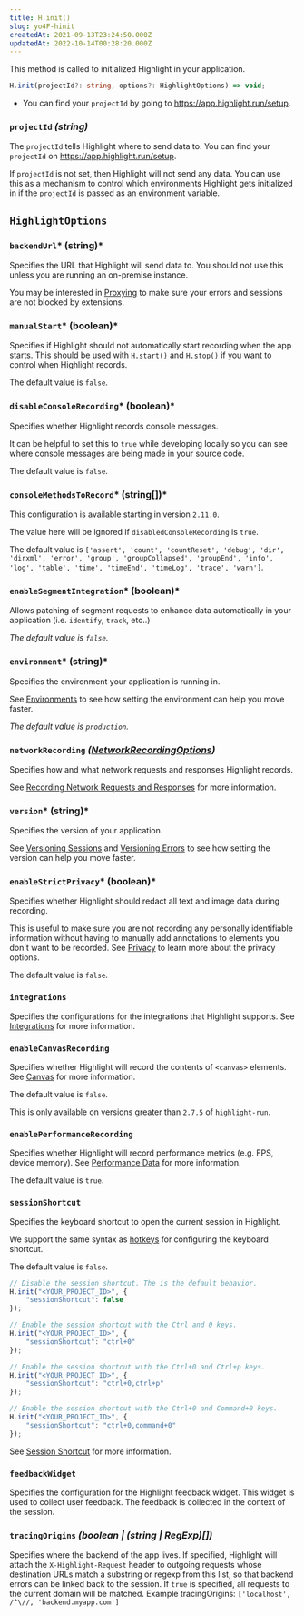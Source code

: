 ```yaml
---
title: H.init()
slug: yo4F-hinit
createdAt: 2021-09-13T23:24:50.000Z
updatedAt: 2022-10-14T00:28:20.000Z
---
```


This method is called to initialized Highlight in your application.

```typescript
H.init(projectId?: string, options?: HighlightOptions) => void;
```

*   You can find your `projectId` by going to <https://app.highlight.run/setup>.

### `projectId` *(string)*

The `projectId` tells Highlight where to send data to. You can find your `projectId` on <https://app.highlight.run/setup>.

If `projectId` is not set, then Highlight will not send any data. You can use this as a mechanism to control which environments Highlight gets initialized in if the `projectId` is passed as an environment variable.

## `HighlightOptions`

### `backendUrl`* (string)*

Specifies the URL that Highlight will send data to. You should not use this unless you are running an on-premise instance.

You may be interested in [Proxying](/tips/proxying-highlight) to make sure your errors and sessions are not blocked by extensions.

### `manualStart`* (boolean)*

Specifies if Highlight should not automatically start recording when the app starts. This should be used with [`H.start()`](/api/client/h-start)  and [`H.stop()`](/api/client/h-stop) if you want to control when Highlight records.

The default value is `false`.

### `disableConsoleRecording`* (boolean)*

Specifies whether Highlight records console messages.

It can be helpful to set this to `true` while developing locally so you can see where console messages are being made in your source code.

The default value is `false`.

### `consoleMethodsToRecord`* (string\[])*

This configuration is available starting in version `2.11.0`.

The value here will be ignored if `disabledConsoleRecording` is `true`.

The default value is `['assert', 'count', 'countReset', 'debug', 'dir', 'dirxml', 'error', 'group', 'groupCollapsed', 'groupEnd', 'info', 'log', 'table', 'time', 'timeEnd', 'timeLog', 'trace', 'warn']`.

### `enableSegmentIntegration`* (boolean)*

Allows patching of segment requests to enhance data automatically in your application (i.e. `identify`, `track`, etc..)

*The default value is *`false`*.*

### `environment`* (string)*

Specifies the environment your application is running in.

See [Environments](/product-features/environments) to see how setting the environment can help you move faster.

*The default value is *`production`*.*

### `networkRecording` *(*[*NetworkRecordingOptions*](/api/client/h-init/network-recording-options)*)*

Specifies how and what network requests and responses Highlight records.

See [Recording Network Requests and Responses](/session-replay/recording-network-requests-and-responses) for more information.

### `version`* (string)*

Specifies the version of your application.

See [Versioning Sessions](/session-replay/versioning-sessions) and [Versioning Errors](/error-monitoring/versioning-errors) to see how setting the version can help you move faster.

### `enableStrictPrivacy`* (boolean)*

Specifies whether Highlight should redact all text and image data during recording.

This is useful to make sure you are not recording any personally identifiable information without having to manually add annotations to elements you don't want to be recorded. See [Privacy](/session-replay/privacy) to learn more about the privacy options.

The default value is `false`.

### `integrations`

Specifies the configurations for the integrations that Highlight supports. See [Integrations](/integrations) for more information.

### `enableCanvasRecording`

Specifies whether Highlight will record the contents of `<canvas>` elements. See [Canvas](/product-features/canvas) for more information.

The default value is `false`.

This is only available on versions greater than `2.7.5` of `highlight-run`.

### `enablePerformanceRecording`

Specifies whether Highlight will record performance metrics (e.g. FPS, device memory). See [Performance Data](/product-features/performance-data) for more information.

The default value is `true`.

### `sessionShortcut`

Specifies the keyboard shortcut to open the current session in Highlight.

We support the same syntax as [hotkeys](https://github.com/jaywcjlove/hotkeys) for configuring the keyboard shortcut.

The default value is `false`.

```javascript
// Disable the session shortcut. The is the default behavior.
H.init("<YOUR_PROJECT_ID>", {
    "sessionShortcut": false
});

// Enable the session shortcut with the Ctrl and 0 keys.
H.init("<YOUR_PROJECT_ID>", {
    "sessionShortcut": "ctrl+0"
});

// Enable the session shortcut with the Ctrl+0 and Ctrl+p keys.
H.init("<YOUR_PROJECT_ID>", {
    "sessionShortcut": "ctrl+0,ctrl+p"
});

// Enable the session shortcut with the Ctrl+0 and Command+0 keys.
H.init("<YOUR_PROJECT_ID>", {
    "sessionShortcut": "ctrl+0,command+0"
});
```

See [Session Shortcut](/session-replay/session-shortcut) for more information.

### `feedbackWidget`

Specifies the configuration for the Highlight feedback widget. This widget is used to collect user feedback. The feedback is collected in the context of the session.

### `tracingOrigins` *(boolean | (string | RegExp)\[])*

Specifies where the backend of the app lives. If specified, Highlight will attach the `X-Highlight-Request` header to outgoing requests whose destination URLs match a substring or regexp from this list, so that backend errors can be linked back to the session. If `true` is specified, all requests to the current domain will be matched. Example tracingOrigins: `['localhost', /^\//, 'backend.myapp.com']`

